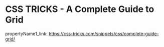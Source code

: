 # CSS TRICKS - A Complete Guide to Grid

propertyName1_link: https://css-tricks.com/snippets/css/complete-guide-grid/